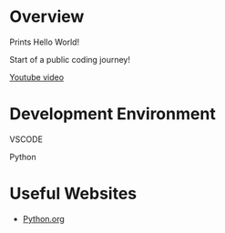 # Overview

Prints Hello World!

Start of a public coding journey!

[Youtube video](https://www.youtube.com/watch?v=ux7M5anjq1c)


# Development Environment

VSCODE

Python

# Useful Websites

* [Python.org](https://docs.python.org/3/)
